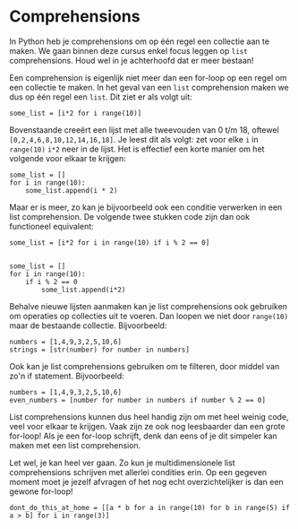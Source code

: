 # Comprehensions

In Python heb je comprehensions om op één regel een collectie aan te maken. We gaan binnen deze cursus enkel focus leggen op `list` comprehensions. Houd wel in je achterhoofd dat er meer bestaan!

Een comprehension is eigenlijk niet meer dan een for-loop op een regel om een collectie te maken. In het geval van een `list` comprehension maken we dus op één regel een `list`. Dit ziet er als volgt uit:

    some_list = [i*2 for i range(10)]

Bovenstaande creeërt een lijst met alle tweevouden van 0 t/m 18, oftewel `[0,2,4,6,8,10,12,14,16,18]`. Je leest dit als volgt: zet voor elke `i` in `range(10)` `i*2` neer in de lijst. Het is effectief een korte manier om het volgende voor elkaar te krijgen:

    some_list = []
    for i in range(10):
        some_list.append(i * 2)

Maar er is meer, zo kan je bijvoorbeeld ook een conditie verwerken in een list comprehension. De volgende twee stukken code zijn dan ook functioneel equivalent:

    some_list = [i*2 for i in range(10) if i % 2 == 0]


    some_list = []
    for i in range(10):
        if i % 2 == 0
            some_list.append(i*2)

Behalve nieuwe lijsten aanmaken kan je list comprehensions ook gebruiken om operaties op collecties uit te voeren. Dan loopen we niet door `range(10)` maar de bestaande collectie. Bijvoorbeeld:

    numbers = [1,4,9,3,2,5,10,6]
    strings = [str(number) for number in numbers]

Ook kan je list comprehensions gebruiken om te filteren, door middel van zo'n if statement. Bijvoorbeeld:

    numbers = [1,4,9,3,2,5,10,6]
    even_numbers = [number for number in numbers if number % 2 == 0]

List comprehensions kunnen dus heel handig zijn om met heel weinig code, veel voor elkaar te krijgen. Vaak zijn ze ook nog leesbaarder dan een grote for-loop! Als je een for-loop schrijft, denk dan eens of je dit simpeler kan maken met een list comprehension.

Let wel, je kan heel ver gaan. Zo kun je multidimensionele list comprehensions schrijven met allerlei condities erin. Op een gegeven moment moet je jezelf afvragen of het nog echt overzichtelijker is dan een gewone for-loop!

    dont_do_this_at_home = [[a * b for a in range(10) for b in range(5) if a > b] for i in range(3)] 
